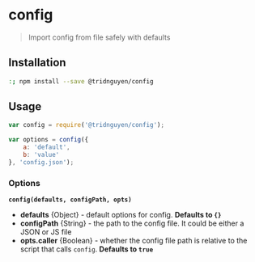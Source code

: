 # config
> Import config from file safely with defaults

## Installation

```sh
:; npm install --save @tridnguyen/config
```

## Usage

```js
var config = require('@tridnguyen/config');

var options = config({
	a: 'default',
	b: 'value'
}, 'config.json');
```
### Options
**`config(defaults, configPath, opts)`**

- **defaults** {Object} - default options for config. **Defaults to `{}`**
- **configPath** {String} - the path to the config file. It could be either a JSON or JS file
- **opts.caller** {Boolean} - whether the config file path is relative to the script that calls `config`. **Defaults to `true`**
